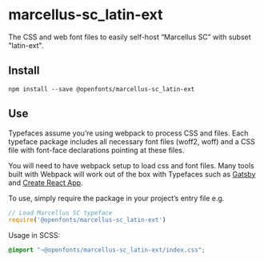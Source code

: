 
# marcellus-sc_latin-ext

The CSS and web font files to easily self-host “Marcellus SC” with subset "latin-ext".

## Install

`npm install --save @openfonts/marcellus-sc_latin-ext`

## Use

Typefaces assume you’re using webpack to process CSS and files. Each typeface
package includes all necessary font files (woff2, woff) and a CSS file with
font-face declarations pointing at these files.

You will need to have webpack setup to load css and font files. Many tools built
with Webpack will work out of the box with Typefaces such as [Gatsby](https://github.com/gatsbyjs/gatsby)
and [Create React App](https://github.com/facebookincubator/create-react-app).

To use, simply require the package in your project’s entry file e.g.

```javascript
// Load Marcellus SC typeface
require('@openfonts/marcellus-sc_latin-ext')
```

Usage in SCSS:
```scss
@import "~@openfonts/marcellus-sc_latin-ext/index.css";
```
